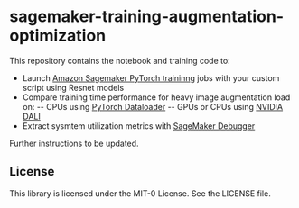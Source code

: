 # sagemaker-training-augmentation-optimization

This repository contains the notebook and training code to:
- Launch [Amazon Sagemaker PyTorch traininng](https://sagemaker.readthedocs.io/en/stable/frameworks/pytorch/using_pytorch.html) jobs with your custom script using Resnet models
- Compare training time performance for heavy image augmentation load on:
-- CPUs using [PyTorch Dataloader](https://pytorch.org/tutorials/beginner/basics/data_tutorial.html)
-- GPUs or CPUs using [NVIDIA DALI](https://pytorch.org/tutorials/beginner/basics/data_tutorial.html)
- Extract sysmtem utilization metrics with [SageMaker Debugger](https://sagemaker.readthedocs.io/en/stable/amazon_sagemaker_debugger.html)

Further instructions to be updated.

## License
This library is licensed under the MIT-0 License. See the LICENSE file.